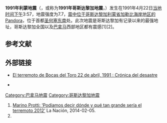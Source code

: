 **1991年利蒙地震**（，或称为**1991年哥斯达黎加地震**，）发生在1991年4月22日[当地时间下午](https://zh.wikipedia.org/wiki/UTC−06:00 "wikilink")3:57，地震强度为7.7，[震中位于](https://zh.wikipedia.org/wiki/震中 "wikilink")[哥斯达黎加](../Page/哥斯达黎加.md "wikilink")[利蒙省加勒比海岸地区的Pandora](https://zh.wikipedia.org/wiki/利蒙省 "wikilink")，位于首都[圣何塞东南](https://zh.wikipedia.org/wiki/圣何塞_\(哥斯达黎加\) "wikilink")处。此次地震是哥斯达黎加有记录以来的最强地址，哥斯达黎加全国以及[巴拿马](../Page/巴拿马.md "wikilink")西部地区都有震感\[1\]\[2\]。

## 参考文献

## 外部链接

  - [El terremoto de Bocas del Toro 22 de abril, 1991 : Crónica del desastre](http://cidbimena.desastres.hn/pdf/spa/doc2203/doc2203-b1.pdf)

  -
[Category:巴拿马地震](https://zh.wikipedia.org/wiki/Category:巴拿马地震 "wikilink") [Category:哥斯达黎加地震](https://zh.wikipedia.org/wiki/Category:哥斯达黎加地震 "wikilink")

1.  [Marino Protti: ‘Podíamos decir dónde y qué tan grande sería el terremoto 2012’](http://www.nacion.com/vivir/ciencia/Podiamos-decir-grande-terremoto_0_1394860527.html) La Nación, 2014-02-05.
2.